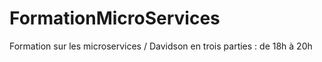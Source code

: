 # FormationMicroServices

Formation sur les microservices / Davidson en trois parties  : de  18h à 20h
